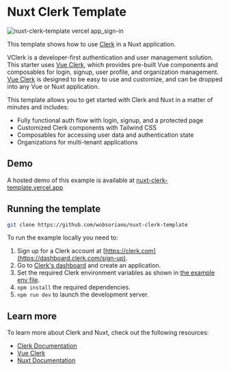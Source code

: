 # Nuxt Clerk Template

![nuxt-clerk-template vercel app_sign-in](https://github.com/wobsoriano/nuxt-clerk-playground/assets/13049130/035804e7-c419-472f-97ff-e25a5ee86373)

This template shows how to use [Clerk](https://www.clerk.com) in a Nuxt application.

VClerk is a developer-first authentication and user management solution. This starter uses [Vue Clerk](https://vue-clerk.vercel.app), which provides pre-built Vue components and composables for login, signup, user profile, and organization management. [Vue Clerk](https://vue-clerk.vercel.app) is designed to be easy to use and customize, and can be dropped into any Vue or Nuxt application.

This template allows you to get started with Clerk and Nuxt in a matter of minutes and includes:

- Fully functional auth flow with login, signup, and a protected page
- Customized Clerk components with Tailwind CSS
- Composables for accessing user data and authentication state
- Organizations for multi-tenant applications

## Demo

A hosted demo of this example is available at [nuxt-clerk-template.vercel.app](https://nuxt-clerk-template.vercel.app/)

## Running the template

```bash
git clone https://github.com/wobsoriano/nuxt-clerk-template
```

To run the example locally you need to:

1. Sign up for a Clerk account at [https://clerk.com](https://dashboard.clerk.com/sign-up).
2. Go to [Clerk's dashboard](https://dashboard.clerk.com) and create an application.
3. Set the required Clerk environment variables as shown in [the example env file](./.env.example).
4. `npm install` the required dependencies.
5. `npm run dev` to launch the development server.

## Learn more

To learn more about Clerk and Nuxt, check out the following resources:

- [Clerk Documentation](https://clerk.com/docs)
- [Vue Clerk](https://vue-clerk.vercel.app)
- [Nuxt Documentation](https://nuxt.com/docs)
